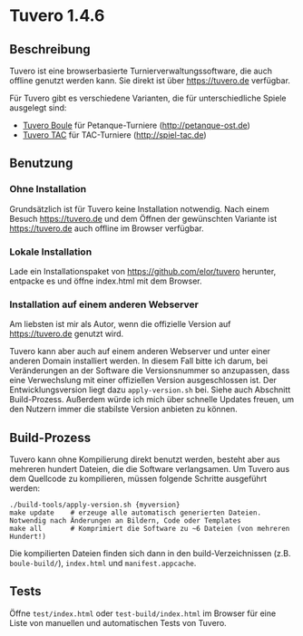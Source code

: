 # Tuvero 1.4.6

## Beschreibung

Tuvero ist eine browserbasierte Turnierverwaltungssoftware, die auch offline genutzt werden kann. Sie direkt ist über <https://tuvero.de> verfügbar.

Für Tuvero gibt es verschiedene Varianten, die für unterschiedliche Spiele ausgelegt sind:

* [Tuvero Boule](https://tuvero.de/boule) für Petanque-Turniere (<http://petanque-ost.de>)
* [Tuvero TAC](https://tuvero.de/tac) für TAC-Turniere (<http://spiel-tac.de>)

## Benutzung

### Ohne Installation

Grundsätzlich ist für Tuvero keine Installation notwendig. Nach einem Besuch <https://tuvero.de> und dem Öffnen der gewünschten Variante ist <https://tuvero.de> auch offline im Browser verfügbar.

### Lokale Installation

Lade ein Installationspaket von <https://github.com/elor/tuvero> herunter, entpacke es und öffne index.html mit dem Browser.

### Installation auf einem anderen Webserver

Am liebsten ist mir als Autor, wenn die offizielle Version auf <https://tuvero.de> genutzt wird.

Tuvero kann aber auch auf einem anderen Webserver und unter einer anderen Domain installiert werden.
In diesem Fall bitte ich darum, bei Veränderungen an der Software die Versionsnummer so anzupassen, dass eine Verwechslung mit einer offiziellen Version ausgeschlossen ist.
Der Entwicklungsversion liegt dazu `apply-version.sh` bei.
Siehe auch Abschnitt Build-Prozess.
Außerdem würde ich mich über schnelle Updates freuen, um den Nutzern immer die stabilste Version anbieten zu können.

## Build-Prozess

Tuvero kann ohne Kompilierung direkt benutzt werden, besteht aber aus mehreren hundert Dateien, die die Software verlangsamen.
Um Tuvero aus dem Quellcode zu kompilieren, müssen folgende Schritte ausgeführt werden:

    ./build-tools/apply-version.sh {myversion}
    make update    # erzeuge alle automatisch generierten Dateien. Notwendig nach Änderungen an Bildern, Code oder Templates
    make all       # Komprimiert die Software zu ~6 Dateien (von mehreren Hundert!)

Die kompilierten Dateien finden sich dann in den build-Verzeichnissen (z.B. `boule-build/`), `index.html` und `manifest.appcache`.

## Tests

Öffne `test/index.html` oder `test-build/index.html` im Browser für eine Liste von manuellen und automatischen Tests von Tuvero.
